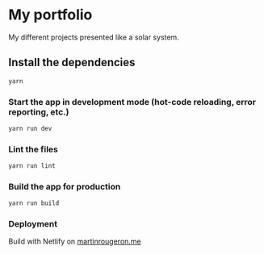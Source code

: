 # My portfolio

My different projects presented like a solar system.

## Install the dependencies
```bash
yarn
```

### Start the app in development mode (hot-code reloading, error reporting, etc.)
```bash
yarn run dev
```

### Lint the files
```bash
yarn run lint
```

### Build the app for production
```bash
yarn run build
```

### Deployment
Build with Netlify on [martinrougeron.me](https://martinrougeron.me)
